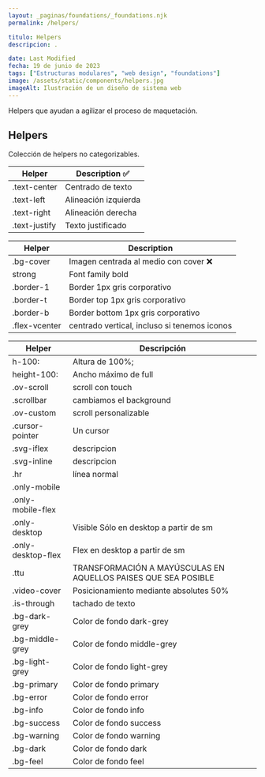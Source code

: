 ```yaml
---
layout: _paginas/foundations/_foundations.njk
permalink: /helpers/

titulo: Helpers
descripcion: .

date: Last Modified
fecha: 19 de junio de 2023
tags: ["Estructuras modulares", "web design", "foundations"]
image: /assets/static/components/helpers.jpg
imageAlt: Ilustración de un diseño de sistema web
---
```


Helpers que ayudan a agilizar el proceso de maquetación.

## Helpers

Colección de helpers no categorizables.

| Helper        | Description ✅       |
| ------------- | -------------------- |
| .text-center  | Centrado de texto    |
| .text-left    | Alineación izquierda |
| .text-right   | Alineación derecha   |
| .text-justify | Texto justificado    |

| Helper        | Description                                  |
| ------------- | -------------------------------------------- |
| .bg-cover     | Imagen centrada al medio con cover ❌        |
| strong        | Font family bold                             |
| .border-1     | Border 1px gris corporativo                  |
| .border-t     | Border top 1px gris corporativo              |
| .border-b     | Border bottom 1px gris corporativo           |
| .flex-vcenter | centrado vertical, incluso si tenemos iconos |

| Helper             | Descripción                                                    |
| ------------------ | -------------------------------------------------------------- |
| h-100:             | Altura de 100%;                                                |
| height-100:        | Ancho máximo de full                                           |
| .ov-scroll         | scroll con touch                                               |
| .scrollbar         | cambiamos el background                                        |
| .ov-custom         | scroll personalizable                                          |
| .cursor-pointer    | Un cursor                                                      |
| .svg-iflex         | descripcion                                                    |
| .svg-inline        | descripcion                                                    |
| .hr                | línea normal                                                   |
| .only-mobile       |                                                                |
| .only-mobile-flex  |                                                                |
| .only-desktop      | Visible Sólo en desktop a partir de sm                         |
| .only-desktop-flex | Flex en desktop a partir de sm                                 |
| .ttu               | TRANSFORMACIÓN A MAYÚSCULAS EN AQUELLOS PAISES QUE SEA POSIBLE |
| .video-cover       | Posicionamiento mediante absolutes 50%                         |
| .is-through        | tachado de texto                                               |
| .bg-dark-grey      | Color de fondo dark-grey                                       |
| .bg-middle-grey    | Color de fondo middle-grey                                     |
| .bg-light-grey     | Color de fondo light-grey                                      |
| .bg-primary        | Color de fondo primary                                         |
| .bg-error          | Color de fondo error                                           |
| .bg-info           | Color de fondo info                                            |
| .bg-success        | Color de fondo success                                         |
| .bg-warning        | Color de fondo warning                                         |
| .bg-dark           | Color de fondo dark                                            |
| .bg-feel           | Color de fondo feel                                            |
